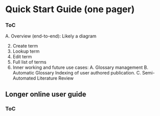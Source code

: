 # Quick Start Guide (one pager)


### ToC

A. Overview (end-to-end): Likely a diagram

2. Create term
3. Lookup term
4. Edit term
5. Full list of terms
6. Inner working and future use cases: A. Glossary management B. Automatic Glossary Indexing of user authored publication. C. Semi-Automated Literature Review

## Longer online user guide

### ToC





